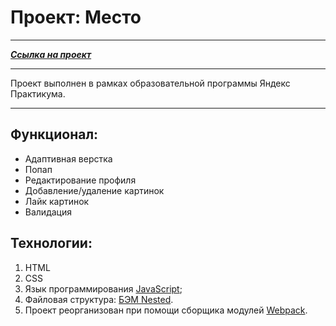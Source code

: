 # Проект: Место

---

**_[Cсылка на проект](https://potachekkk.github.io/mesto/)_**

---

Проект выполнен в рамках образовательной программы Яндекс Практикума.

---

## Функционал:

* Адаптивная верстка
* Попап
* Редактирование профиля
* Добавление/удаление картинок
* Лайк картинок
* Валидация


## Технологии: 

1. HTML
2. CSS
3. Язык программирования [JavaScript](https://ru.wikipedia.org/wiki/JavaScript);
4. Файловая структура: [БЭМ Nested](https://ru.bem.info/methodology/filestructure/#nested).
5. Проект реорганизован при помощи сборщика модулей [Webpack](https://ru.wikipedia.org/wiki/Webpack).
